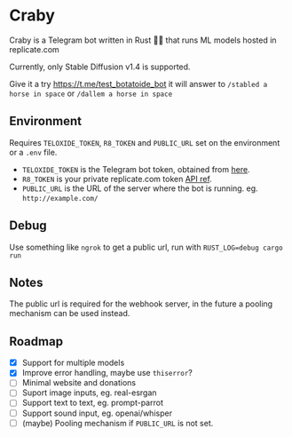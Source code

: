 # Craby

Craby is a Telegram bot  written in Rust 🤖🦀 that runs ML models hosted in replicate.com 

Currently, only Stable Diffusion v1.4 is supported. 

Give it a try https://t.me/test_botatoide_bot it will answer to `/stabled a horse in space` or `/dallem a horse in space`

## Environment

Requires `TELOXIDE_TOKEN`, `R8_TOKEN` and `PUBLIC_URL` set on the environment or a `.env` file.

- `TELOXIDE_TOKEN` is the Telegram bot token, obtained from [here](https://core.telegram.org/bots#6-botfather).
- `R8_TOKEN` is your private replicate.com token [API ref](https://replicate.ai/docs/api/).
- `PUBLIC_URL` is the URL of the server where the bot is running. eg. `http://example.com/`

## Debug

Use something like `ngrok` to get a public url, run with `RUST_LOG=debug cargo run` 

## Notes

The public url is required for the webhook server, in the future a pooling mechanism can be used instead. 

## Roadmap

- [x] Support for multiple models
- [x] Improve error handling, maybe use `thiserror`?
- [ ] Minimal website and donations
- [ ] Suport image inputs, eg. real-esrgan
- [ ] Support text to text, eg. prompt-parrot 
- [ ] Support sound input, eg. openai/whisper
- [ ] (maybe) Pooling mechanism if `PUBLIC_URL` is not set. 

